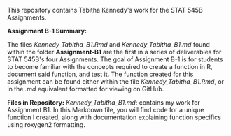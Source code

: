 This repository contains Tabitha Kennedy's work for the STAT 545B Assignments.

**Assignment B-1 Summary:**

The files *Kennedy_Tabitha_B1.Rmd* and *Kennedy_Tabitha_B1.md* found within the folder **Assignment-B1** are the first in a series of deliverables for STAT 545B's four Assignments. The goal of Assignment B-1 is for students to become familiar with the concepts required to create a function in R, document said function, and test it. The function created for this assignment can be found either within the file *Kennedy_Tabitha_B1.Rmd*, or in the *.md* equivalent formatted for viewing on GitHub.

**Files in Repository:**
*Kennedy_Tabitha_B1.md*: contains my work for Assignment B1. In this Markdown file, you will find code for a unique function I created, along with documentation explaining function specifics using roxygen2 formatting. 
